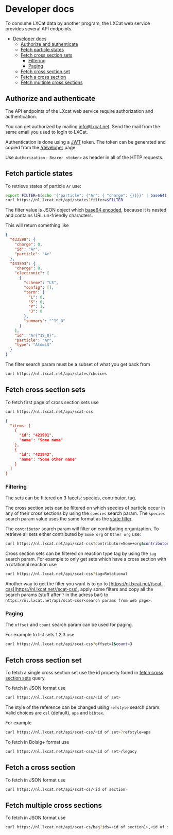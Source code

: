 <!--
SPDX-FileCopyrightText: LXCat team

SPDX-License-Identifier: AGPL-3.0-or-later
-->

# Developer docs

To consume LXCat data by another program, the LXCat web service provides several API endpoints.

- [Developer docs](#developer-docs)
  - [Authorize and authenticate](#authorize-and-authenticate)
  - [Fetch particle states](#fetch-particle-states)
  - [Fetch cross section sets](#fetch-cross-section-sets)
    - [Filtering](#filtering)
    - [Paging](#paging)
  - [Fetch cross section set](#fetch-cross-section-set)
  - [Fetch a cross section](#fetch-a-cross-section)
  - [Fetch multiple cross sections](#fetch-multiple-cross-sections)

## Authorize and authenticate

The API endpoints of the LXcat web service require authorization and authentication.

You can get authorized by mailing [info@lxcat.net](mailto:info@lxcat.net?subject=LXCat%20developer%20request&body=Hi%20LXCat%20administrator%2C%0AI%20would%20like%20permission%20to%20use%20the%20API.).
Send the mail from the same email you used to login to LXCat.

Authentication is done using a [JWT](https://jwt.io) token. 
The token can be generated and copied from the [/developer](/developer) page.

Use `Authorization: Bearer <token>` as header in all of the HTTP requests.

## Fetch particle states

To retrieve states of particle `Ar` use:

```bash
export FILTER=$(echo '{"particle": {"Ar": { "charge": {}}}}' | base64)
curl https://nl.lxcat.net/api/states?filter=$FILTER
```
The filter value is JSON object which [base64 encoded](https://developer.mozilla.org/en-US/docs/Glossary/Base64), because it is nested and contains URL un-friendly characters. 

This will return something like

```json
{
  "433590": {
    "charge": 0,
    "id": "Ar",
    "particle": "Ar"
  },
  "433593": {
    "charge": 0,
    "electronic": [
      {
        "scheme": "LS",
        "config": [],
        "term": {
          "L": 0,
          "S": 0,
          "P": 1,
          "J": 0
        },
        "summary": "^1S_0"
      }
    ],
    "id": "Ar{^1S_0}",
    "particle": "Ar",
    "type": "AtomLS"
  }
}
```

The filter search param must be a subset of what you get back from

```bash
curl https://nl.lxcat.net/api/states/choices
```

## Fetch cross section sets

To fetch first page of cross section sets use

```bash
curl https://nl.lxcat.net/api/scat-css
```

```json
{
  "items: [
    {
      "id": "421901",
      "name": "Some name"
    },
    {
      "id": "421942",
      "name": "Some other name"
    }
  ]
}
```

### Filtering

The sets can be filtered on 3 facets: species, contributor, tag.

The cross section sets can be filtered on which species of particle occur in any of their cross sections by using the `species` search param. The `species` search param value uses the same format as the [state filter](#fetch-particle-states).

The `contributor` search param will filter on contributing organization. 
To retrieve all sets either contributed by `Some org` or `Other org` use:

```bash
curl https://nl.lxcat.net/api/scat-css?contributor=Some+org&contributor=Other+org
```

Cross section sets can be filtered on reaction type tag by using the `tag` search param.
For example to only get sets which have a cross section with a rotational reaction use

```bash
curl https://nl.lxcat.net/api/scat-css?tag=Rotational
```

Another way to get the filter you want is to go to [https://nl.lxcat.net//scat-css](https://nl.lxcat.net//scat-css), apply some filters and copy all the search params (stuff after `?` in the adress bar) to `https://nl.lxcat.net/api/scat-css?<search params from web page>`.

### Paging

The `offset` and `count` search param can be used for paging.

For example to list sets 1,2,3 use

```bash
curl https://nl.lxcat.net/api/scat-css?offset=1&count=3
```

## Fetch cross section set

To fetch a single cross section set use the id property found in [fetch cross section sets](#fetch-cross-section-sets) query.

To fetch in JSON format use

```bash
curl https://nl.lxcat.net/api/scat-css/<id of set>
```

The style of the reference can be changed using `refstyle` search param.
Valid choices are `csl` (default), `apa` and `bibtex`.

For example

```bash
curl https://nl.lxcat.net/api/scat-css/<id of set>?refstyle=apa
```

To fetch in Bolsig+ format use

```bash
curl https://nl.lxcat.net/api/scat-css/<id of set>/legacy
```

## Fetch a cross section

To fetch in JSON format use

```bash
curl https://nl.lxcat.net/api/scat-cs/<id of section>
```

## Fetch multiple cross sections

To fetch in JSON format use

```bash
curl https://nl.lxcat.net/api/scat-cs/bag?ids=<id of section1>,<id of section2>
```
